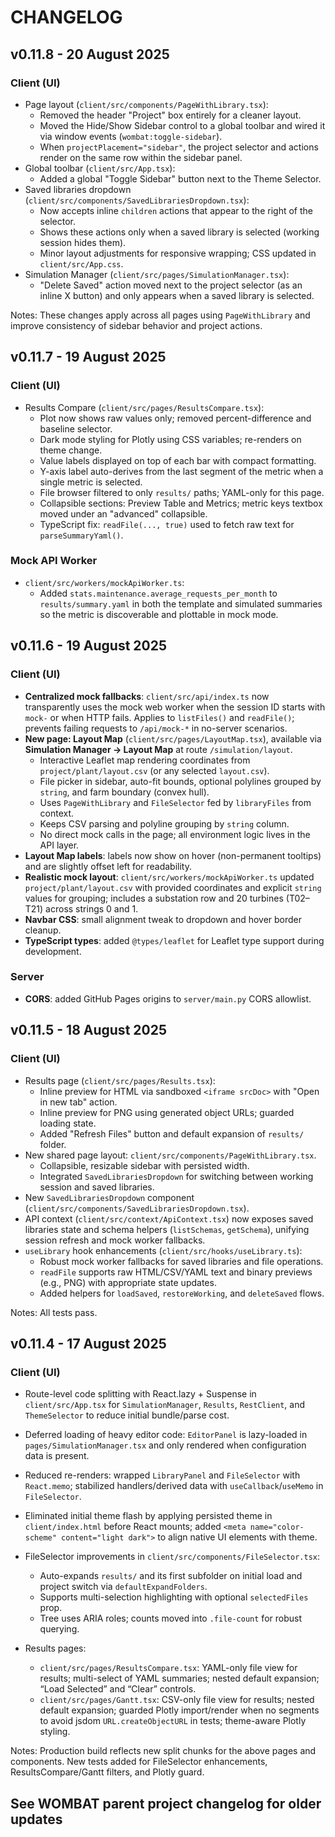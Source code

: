 # CHANGELOG

## v0.11.8 - 20 August 2025

### Client (UI)

- Page layout (`client/src/components/PageWithLibrary.tsx`):
  - Removed the header "Project" box entirely for a cleaner layout.
  - Moved the Hide/Show Sidebar control to a global toolbar and wired it via window events (`wombat:toggle-sidebar`).
  - When `projectPlacement="sidebar"`, the project selector and actions render on the same row within the sidebar panel.
- Global toolbar (`client/src/App.tsx`):
  - Added a global "Toggle Sidebar" button next to the Theme Selector.
- Saved libraries dropdown (`client/src/components/SavedLibrariesDropdown.tsx`):
  - Now accepts inline `children` actions that appear to the right of the selector.
  - Shows these actions only when a saved library is selected (working session hides them).
  - Minor layout adjustments for responsive wrapping; CSS updated in `client/src/App.css`.
- Simulation Manager (`client/src/pages/SimulationManager.tsx`):
  - "Delete Saved" action moved next to the project selector (as an inline X button) and only appears when a saved library is selected.

Notes: These changes apply across all pages using `PageWithLibrary` and improve consistency of sidebar behavior and project actions.

## v0.11.7 - 19 August 2025

### Client (UI)

- Results Compare (`client/src/pages/ResultsCompare.tsx`):
  - Plot now shows raw values only; removed percent-difference and baseline selector.
  - Dark mode styling for Plotly using CSS variables; re-renders on theme change.
  - Value labels displayed on top of each bar with compact formatting.
  - Y-axis label auto-derives from the last segment of the metric when a single metric is selected.
  - File browser filtered to only `results/` paths; YAML-only for this page.
  - Collapsible sections: Preview Table and Metrics; metric keys textbox moved under an "advanced" collapsible.
  - TypeScript fix: `readFile(..., true)` used to fetch raw text for `parseSummaryYaml()`.

### Mock API Worker

- `client/src/workers/mockApiWorker.ts`:
  - Added `stats.maintenance.average_requests_per_month` to `results/summary.yaml` in both the template and simulated summaries so the metric is discoverable and plottable in mock mode.

## v0.11.6 - 19 August 2025

### Client (UI)

- __Centralized mock fallbacks__: `client/src/api/index.ts` now transparently uses the mock web worker when the session ID starts with `mock-` or when HTTP fails. Applies to `listFiles()` and `readFile()`; prevents failing requests to `/api/mock-*` in no-server scenarios.
- __New page: Layout Map__ (`client/src/pages/LayoutMap.tsx`), available via __Simulation Manager → Layout Map__ at route `/simulation/layout`.
  - Interactive Leaflet map rendering coordinates from `project/plant/layout.csv` (or any selected `layout.csv`).
  - File picker in sidebar, auto-fit bounds, optional polylines grouped by `string`, and farm boundary (convex hull).
  - Uses `PageWithLibrary` and `FileSelector` fed by `libraryFiles` from context.
  - Keeps CSV parsing and polyline grouping by `string` column.
  - No direct mock calls in the page; all environment logic lives in the API layer.
- __Layout Map labels__: labels now show on hover (non-permanent tooltips) and are slightly offset left for readability.
- __Realistic mock layout__: `client/src/workers/mockApiWorker.ts` updated `project/plant/layout.csv` with provided coordinates and explicit `string` values for grouping; includes a substation row and 20 turbines (T02–T21) across strings 0 and 1.
- __Navbar CSS__: small alignment tweak to dropdown and hover border cleanup.
- __TypeScript types__: added `@types/leaflet` for Leaflet type support during development.

### Server

- __CORS__: added GitHub Pages origins to `server/main.py` CORS allowlist.

## v0.11.5 - 18 August 2025

### Client (UI)

- Results page (`client/src/pages/Results.tsx`):
  - Inline preview for HTML via sandboxed `<iframe srcDoc>` with "Open in new tab" action.
  - Inline preview for PNG using generated object URLs; guarded loading state.
  - Added "Refresh Files" button and default expansion of `results/` folder.
- New shared page layout: `client/src/components/PageWithLibrary.tsx`.
  - Collapsible, resizable sidebar with persisted width.
  - Integrated `SavedLibrariesDropdown` for switching between working session and saved libraries.
- New `SavedLibrariesDropdown` component (`client/src/components/SavedLibrariesDropdown.tsx`).
- API context (`client/src/context/ApiContext.tsx`) now exposes saved libraries state and schema helpers (`listSchemas`, `getSchema`), unifying session refresh and mock worker fallbacks.
- `useLibrary` hook enhancements (`client/src/hooks/useLibrary.ts`):
  - Robust mock worker fallbacks for saved libraries and file operations.
  - `readFile` supports raw HTML/CSV/YAML text and binary previews (e.g., PNG) with appropriate state updates.
  - Added helpers for `loadSaved`, `restoreWorking`, and `deleteSaved` flows.

Notes: All tests pass.

## v0.11.4 - 17 August 2025

### Client (UI)

- Route-level code splitting with React.lazy + Suspense in `client/src/App.tsx` for `SimulationManager`, `Results`, `RestClient`, and `ThemeSelector` to reduce initial bundle/parse cost.
- Deferred loading of heavy editor code: `EditorPanel` is lazy-loaded in `pages/SimulationManager.tsx` and only rendered when configuration data is present.
- Reduced re-renders: wrapped `LibraryPanel` and `FileSelector` with `React.memo`; stabilized handlers/derived data with `useCallback`/`useMemo` in `FileSelector`.
- Eliminated initial theme flash by applying persisted theme in `client/index.html` before React mounts; added `<meta name="color-scheme" content="light dark">` to align native UI elements with theme.

- FileSelector improvements in `client/src/components/FileSelector.tsx`:
  - Auto-expands `results/` and its first subfolder on initial load and project switch via `defaultExpandFolders`.
  - Supports multi-selection highlighting with optional `selectedFiles` prop.
  - Tree uses ARIA roles; counts moved into `.file-count` for robust querying.

- Results pages:
  - `client/src/pages/ResultsCompare.tsx`: YAML-only file view for results; multi-select of YAML summaries; nested default expansion; “Load Selected” and “Clear” controls.
  - `client/src/pages/Gantt.tsx`: CSV-only file view for results; nested default expansion; guarded Plotly import/render when no segments to avoid jsdom `URL.createObjectURL` in tests; theme-aware Plotly styling.

Notes: Production build reflects new split chunks for the above pages and components. New tests added for FileSelector enhancements, ResultsCompare/Gantt filters, and Plotly guard.

## See WOMBAT parent project changelog for older updates